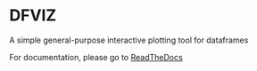 DFVIZ
=====

A simple general-purpose interactive plotting tool for dataframes

For documentation, please go to [ReadTheDocs](https://dfviz.readthedocs.io/)
